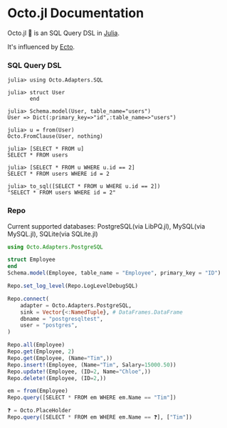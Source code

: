 # Octo.jl Documentation

Octo.jl 🐙  is an SQL Query DSL in [Julia](https://julialang.org).

It's influenced by [Ecto](https://github.com/elixir-ecto/ecto).


### SQL Query DSL

```julia-repl
julia> using Octo.Adapters.SQL

julia> struct User
       end

julia> Schema.model(User, table_name="users")
User => Dict(:primary_key=>"id",:table_name=>"users")

julia> u = from(User)
Octo.FromClause(User, nothing)

julia> [SELECT * FROM u]
SELECT * FROM users

julia> [SELECT * FROM u WHERE u.id == 2]
SELECT * FROM users WHERE id = 2

julia> to_sql([SELECT * FROM u WHERE u.id == 2])
"SELECT * FROM users WHERE id = 2"
```


### Repo

Current supported databases: PostgreSQL(via LibPQ.jl), MySQL(via MySQL.jl), SQLite(via SQLite.jl)

```julia
using Octo.Adapters.PostgreSQL

struct Employee
end
Schema.model(Employee, table_name = "Employee", primary_key = "ID")

Repo.set_log_level(Repo.LogLevelDebugSQL)

Repo.connect(
    adapter = Octo.Adapters.PostgreSQL,
    sink = Vector{<:NamedTuple}, # DataFrames.DataFrame
    dbname = "postgresqltest",
    user = "postgres",
)

Repo.all(Employee)
Repo.get(Employee, 2)
Repo.get(Employee, (Name="Tim",))
Repo.insert!(Employee, (Name="Tim", Salary=15000.50))
Repo.update!(Employee, (ID=2, Name="Chloe",))
Repo.delete!(Employee, (ID=2,))

em = from(Employee)
Repo.query([SELECT * FROM em WHERE em.Name == "Tim"])

❓ = Octo.PlaceHolder
Repo.query([SELECT * FROM em WHERE em.Name == ❓], ["Tim"])
```
